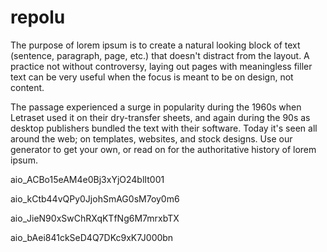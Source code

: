 # repolu

The purpose of lorem ipsum is to create a natural looking block of text (sentence, paragraph, page, etc.) that doesn't distract from the layout. A practice not without controversy, laying out pages with meaningless filler text can be very useful when the focus is meant to be on design, not content.

The passage experienced a surge in popularity during the 1960s when Letraset used it on their dry-transfer sheets, and again during the 90s as desktop publishers bundled the text with their software. Today it's seen all around the web; on templates, websites, and stock designs. Use our generator to get your own, or read on for the authoritative history of lorem ipsum.

aio_ACBo15eAM4e0Bj3xYjO24blIt001


aio_kCtb44vQPy0JjohSmAG0sM7oy0m6

aio_JieN90xSwChRXqKTfNg6M7mrxbTX

aio_bAei841ckSeD4Q7DKc9xK7J000bn
